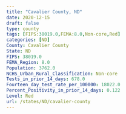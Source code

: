 ```yaml
---
title: "Cavalier County, ND"
date: 2020-12-15
draft: false
type: county
tags: [FIPS:38019.0,FEMA:8.0,Non-core,Red]
categories: [ND]
County: Cavalier County
State: ND
FIPS: 38019.0
FEMA_Region: 8.0
Population: 3762.0
NCHS_Urban_Rural_Classification: Non-core
Tests_in_prior_14_days: 678.0
Fourteen_day_test_rate_per_100000: 18022.0
Percent_Positivity_in_prior_14_days: 0.122
Level: Red
url: /states/ND/cavalier-county
---
```



